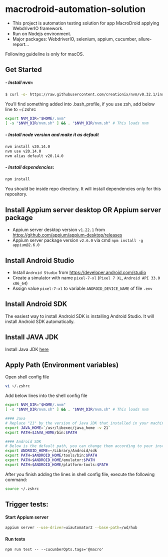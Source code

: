 
# macrodroid-automation-solution

- This project is automation testing solution for app MacroDroid applying WebdriverIO framework.
- Run on Nodejs environment.
- Major packages: WebdriverIO, selenium, appium, cucumber, allure-report...

Following guideline is only for macOS.

## Get Started

##### - Install nvm:

```bash
$ curl -o- https://raw.githubusercontent.com/creationix/nvm/v0.32.1/install.sh | bash
```

You’ll find something added into .bash_profile, if you use zsh, add below line to ~/.zshrc
```bash
export NVM_DIR="$HOME/.nvm"
[ -s "$NVM_DIR/nvm.sh" ] && . "$NVM_DIR/nvm.sh" # This loads nvm
```

##### - Install node version and make it as default
```bash
nvm install v20.14.0
nvm use v20.14.0
nvm alias default v20.14.0
```

##### - Install dependencies:
```bash
npm install
```

You should be inside repo directory.
It will install dependencies only for this repository.

## Install Appium server desktop OR Appium server package
- Appium server desktop version `v1.22.1` from https://github.com/appium/appium-desktop/releases
- Appium server package version `v2.6.0` via cmd `npm install -g appium@2.6.0`

## Install Android Studio
- Install `Android Studio` from https://developer.android.com/studio
- Create a simulator with name `pixel-7-xl` (`Pixel 7 XL`, `Android API 33.0 x86_64`)
- Assign value `pixel-7-xl` to variable `ANDROID_DEVICE_NAME` of file `.env`

## Install Android SDK
The easiest way to install Android SDK is installing Android Studio. It will install Android SDK automatically.

## Install JAVA JDK
Install Java JDK [here](https://www.oracle.com/java/technologies/javase-downloads.html)

## Apply Path (Environment variables)

Open shell config file
```bash
vi ~/.zshrc
```

Add below lines into the shell config file
```bash
export NVM_DIR="$HOME/.nvm"
[ -s "$NVM_DIR/nvm.sh" ] && . "$NVM_DIR/nvm.sh" # This loads nvm

#### Java
# Replace "21" by the version of Java JDK that installed in your machine  
export JAVA_HOME=`/usr/libexec/java_home -v 21`
export PATH=$JAVA_HOME/bin:$PATH

#### Android SDK
# Below is the default path, you can change them according to your installed directory 
export ANDROID_HOME=~/Library/Android/sdk
export PATH=$ANDROID_HOME/tools/bin:$PATH
export PATH=$ANDROID_HOME/emulator:$PATH
export PATH=$ANDROID_HOME/platform-tools:$PATH
```

After you finish adding the lines in shell config file, execute the following command:
```bash
source ~/.zshrc
```

## Trigger tests:

#### Start Appium server
```bash
appium server --use-driver=uiautomator2 --base-path=/wd/hub 
```

#### Run tests
```
npm run test -- --cucumberOpts.tags='@macro'
```